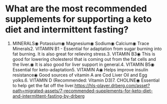 # What are the most recommended supplements for supporting a keto diet and intermittent fasting?

1. MINERALS◉ Potassium◉ Magnesium◉ Sodium◉ Calcium◉ Trace Minerals2. VITAMIN B1 - Essential for adaptation from sugar burning into fat burning. It is also great for relieving stress.3. VITAMIN B3◉ This is good for lowering cholesterol that is coming out from the fat cells and the liver.◉ It is also good for liver support in general.4. VITAMIN B5◉ Essential for keto-adaptation5. VITAMIN A◉ Helps improve insulin resistance◉ Good sources of vitamin A are Cod Liver Oil and Egg yolks.6. VITAMIN D (Recommended: Vitamin D3)7. CHOLINE◉ Essential to help get the fat off the liver.https://hls-player.drberg.com/asset?path=migrated-assets/7-recommended-supplements-for-keto-diet-and-intermittent-fasting-by-drberg